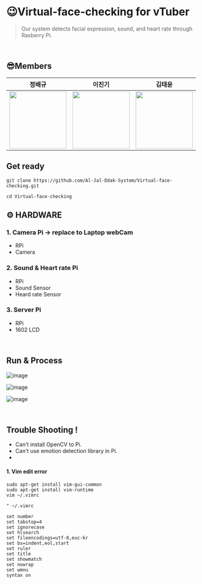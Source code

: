 # 😉Virtual-face-checking for vTuber

> Our system detects facial expression, sound, and heart rate through Rasberry Pi.

<br/>

## 😎Members

|정배규|이진기|김태윤|
|:--:|:--:|:--:|
|<a href="https://github.com/baelanche"><img src="https://avatars.githubusercontent.com/u/48989903?v=4" width="150" height="150"/></a>|<a href="https://github.com/mearth99"><img src="https://avatars.githubusercontent.com/u/90100440?v=4" width="150" height="150"/></a>|<a href="https://github.com/Chokoty"><img src="https://avatars.githubusercontent.com/u/5837692?v=4" width="150" height="150"/></a>|

## Get ready

```
git clone https://github.com/Al-Jal-Ddak-System/Virtual-face-checking.git
```
```
cd Virtual-face-checking
```


## ⚙ HARDWARE

### 1. Camera Pi -> replace to Laptop webCam

* RPi
* Camera 

### 2. Sound & Heart rate Pi 

* RPi
* Sound Sensor
* Heard rate Sensor

### 3. Server Pi 

* RPi
* 1602 LCD 

</br>


## Run & Process 

![image](https://user-images.githubusercontent.com/48989903/173029136-220cbfa3-39f9-4621-8daa-29ae4cc791a9.png)

![image](https://user-images.githubusercontent.com/48989903/173029280-c0698a5f-d76b-419d-b753-dee926c92d77.png)

![image](https://user-images.githubusercontent.com/48989903/173029343-1a0f152d-4166-4735-9c0f-7d09da00c05c.png)

</br>

## Trouble Shooting !

* Can't install OpenCV to Pi.
* Can't use emotion detection library in Pi.
* 




#### 1. Vim edit error

`sudo apt-get install vim-gui-common`  
`sudo apt-get install vim-runtime`  
`vim ~/.vimrc`
```
" ~/.vimrc

set number
set tabstop=4
set ignorecase
set hlsearch
set fileencodings=utf-8,euc-kr
set bs=indent,eol,start
set ruler
set title
set showmatch
set nowrap
set wmnu
syntax on
```
